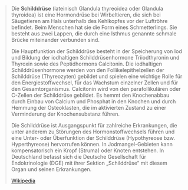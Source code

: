 > Die **Schilddrüse** (lateinisch Glandula thyreoidea oder Glandula thyroidea) ist eine Hormondrüse bei Wirbeltieren, die sich bei Säugetieren am Hals unterhalb des Kehlkopfes vor der Luftröhre befindet. Beim Menschen hat sie die Form eines Schmetterlings. Sie besteht aus zwei Lappen, die durch eine Isthmus genannte schmale Brücke miteinander verbunden sind.
>
> Die Hauptfunktion der Schilddrüse besteht in der Speicherung von Iod und Bildung der iodhaltigen Schilddrüsenhormone Triiodthyronin und Thyroxin sowie des Peptidhormons Calcitonin. Die iodhaltigen Schilddrüsenhormone werden von den Follikelepithelzellen der Schilddrüse (Thyreozyten) gebildet und spielen eine wichtige Rolle für den Energiestoffwechsel, für das Wachstum einzelner Zellen und für den Gesamtorganismus. Calcitonin wird von den parafollikulären oder C-Zellen der Schilddrüse gebildet. Es hemmt den Knochenabbau durch Einbau von Calcium und Phosphat in den Knochen und durch Hemmung der Osteoklasten, die im aktivierten Zustand zu einer Verminderung der Knochensubstanz führen.
>
> Die Schilddrüse ist Ausgangspunkt für zahlreiche Erkrankungen, die unter anderem zu Störungen des Hormonstoffwechsels führen und eine Unter- oder Überfunktion der Schilddrüse (Hypothyreose bzw. Hyperthyreose) hervorrufen können. In Jodmangel-Gebieten kann kompensatorisch ein Kropf (Struma) oder Knoten entstehen. In Deutschland befasst sich die Deutsche Gesellschaft für Endokrinologie (DGE) mit ihrer Sektion „Schilddrüse“ mit diesem Organ und seinen Erkrankungen.
>
> [Wikipedia](https://de.wikipedia.org/wiki/Schilddr%C3%BCse)
